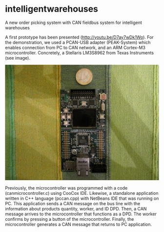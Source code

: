 # intelligentwarehouses

A new order picking system with CAN fieldbus system for intelligent warehouses

A first prototype has been presented (http://youtu.be/D7ay7wDk1Wo). For the demonstration, we used a PCAN-USB adapter (PEAK-System) which enables connection from PC to CAN network, and an ARM Cortex-M3 microcontroller. Concretely, a Stellaris LM3S8962 from Texas Instruments (see image). 

![Texas Instruments Stellaris LM3S8962 photo](./stellarislm3s8962.jpg)

Previously, the microcontroller was programmed with a code (canmicrocontroller.c) using CooCox IDE. Likewise, a standalone application written in C++ language (pccan.cpp) with NetBeans IDE that was running on PC. This application sends a CAN message on the bus line with the information about products quantity, worker, and ID DPD. Then, a CAN message arrives to the microcontroller that functions as a DPD. The worker confirms by pressing a button of the microcontroller. Finally, the microcontroller generates a CAN message that returns to PC application.
